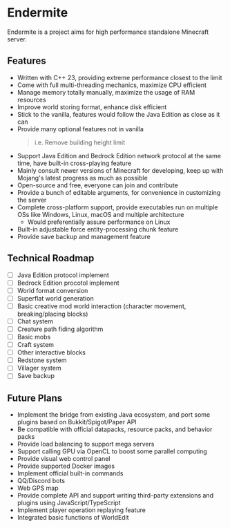 # Endermite

Endermite is a project aims for high performance standalone Minecraft server.

## Features

- Written with C++ 23, providing extreme performance closest to the limit
- Come with full multi-threading mechanics, maximize CPU efficient
- Manage memory totally manually, maximize the usage of RAM resources
- Improve world storing format, enhance disk efficient
- Stick to the vanilla, features would follow the Java Edition as close as it can
- Provide many optional features not in vanilla
  > i.e. Remove building height limit
- Support Java Edition and Bedrock Edition network protocol at the same time, have built-in cross-playing feature
- Mainly consult newer versions of Minecraft for developing, keep up with Mojang's latest progress as much as possible
- Open-source and free, everyone can join and contribute
- Provide a bunch of editable arguments, for convenience in customizing the server
- Complete cross-platform support, provide executables run on multiple OSs like Windows, Linux, macOS and multiple architecture
  - Would preferentially assure performance on Linux
- Built-in adjustable force entity-processing chunk feature
- Provide save backup and management feature

## Technical Roadmap

- [ ] Java Edition protocol implement
- [ ] Bedrock Edition procotol implement
- [ ] World format conversion
- [ ] Superflat world generation
- [ ] Basic creative mod world interaction (character movement, breaking/placing blocks)
- [ ] Chat system
- [ ] Creature path fiding algorithm
- [ ] Basic mobs
- [ ] Craft system
- [ ] Other interactive blocks
- [ ] Redstone system
- [ ] Villager system
- [ ] Save backup

## Future Plans

- Implement the bridge from existing Java ecosystem, and port some plugins based on Bukkit/Spigot/Paper API
- Be compatible with official datapacks, resource packs, and behavior packs
- Provide load balancing to support mega servers
- Support calling GPU via OpenCL to boost some parallel computing
- Provide visual web control panel
- Provide supported Docker images
- Implement official built-in commands
- QQ/Discord bots
- Web GPS map
- Provide complete API and support writing third-party extensions and plugins using JavaScript/TypeScript
- Implement player operation replaying feature
- Integrated basic functions of WorldEdit
